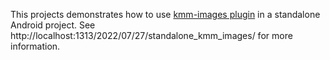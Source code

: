 This projects demonstrates how to use [kmm-images plugin](https://github.com/jcraane/kmm-images) in a standalone Android project. See http://localhost:1313/2022/07/27/standalone_kmm_images/ for more information.